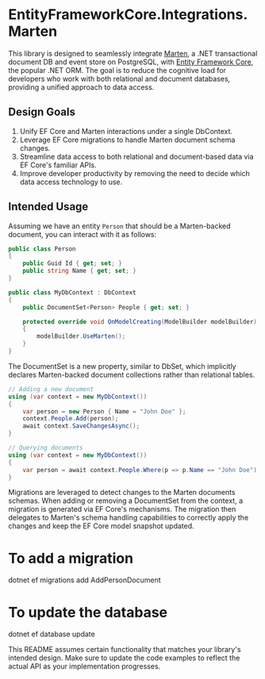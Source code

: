 # EntityFrameworkCore.Integrations.Marten

This library is designed to seamlessly integrate [Marten](https://martendb.io/), a .NET transactional document DB and event store on PostgreSQL, with [Entity Framework Core](https://docs.microsoft.com/en-us/ef/core/), the popular .NET ORM. The goal is to reduce the cognitive load for developers who work with both relational and document databases, providing a unified approach to data access.

## Design Goals

1. Unify EF Core and Marten interactions under a single DbContext.
2. Leverage EF Core migrations to handle Marten document schema changes.
3. Streamline data access to both relational and document-based data via EF Core's familiar APIs.
4. Improve developer productivity by removing the need to decide which data access technology to use.

## Intended Usage

Assuming we have an entity `Person` that should be a Marten-backed document, you can interact with it as follows:

```csharp
public class Person
{
    public Guid Id { get; set; }
    public string Name { get; set; }
}
```

```csharp
public class MyDbContext : DbContext
{
    public DocumentSet<Person> People { get; set; }

    protected override void OnModelCreating(ModelBuilder modelBuilder)
    {
        modelBuilder.UseMarten();
    }
}
```

The DocumentSet<T> is a new property, similar to DbSet<T>, which implicitly declares Marten-backed document collections rather than relational tables.
```csharp
// Adding a new document
using (var context = new MyDbContext())
{
    var person = new Person { Name = "John Doe" };
    context.People.Add(person);
    await context.SaveChangesAsync();
}
```
```csharp
// Querying documents
using (var context = new MyDbContext())
{
    var person = await context.People.Where(p => p.Name == "John Doe").FirstOrDefaultAsync();
}
```
Migrations are leveraged to detect changes to the Marten documents schemas. When adding or removing a DocumentSet<T> from the context, a migration is generated via EF Core's mechanisms. The migration then delegates to Marten's schema handling capabilities to correctly apply the changes and keep the EF Core model snapshot updated.

# To add a migration
dotnet ef migrations add AddPersonDocument

# To update the database
dotnet ef database update

This README assumes certain functionality that matches your library's intended design. Make sure to update the code examples to reflect the actual API as your implementation progresses.
